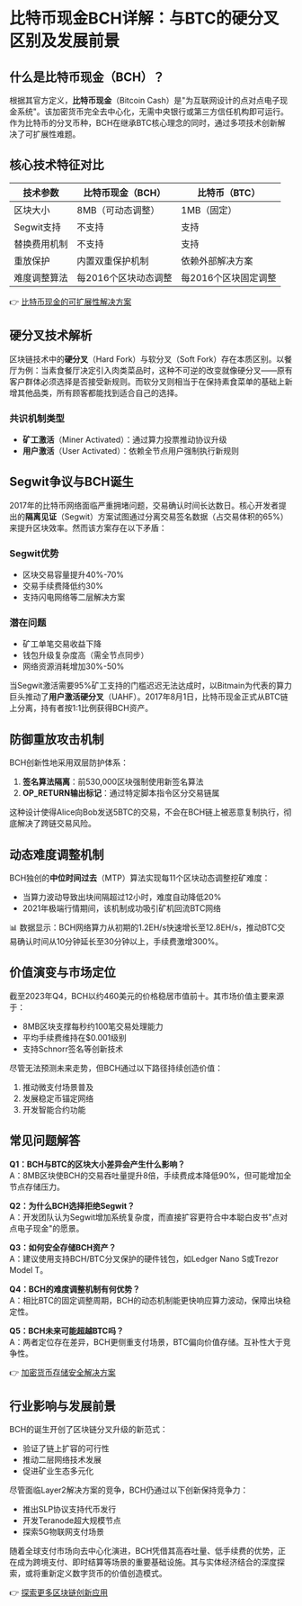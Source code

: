 # 比特币现金BCH详解：与BTC的硬分叉区别及发展前景

## 什么是比特币现金（BCH）？

根据其官方定义，**比特币现金**（Bitcoin Cash）是"为互联网设计的点对点电子现金系统"。该加密货币完全去中心化，无需中央银行或第三方信任机构即可运行。作为比特币的分叉币种，BCH在继承BTC核心理念的同时，通过多项技术创新解决了可扩展性难题。

## 核心技术特征对比

| 技术参数          | 比特币现金（BCH）       | 比特币（BTC）          |
|-------------------|------------------------|------------------------|
| 区块大小          | 8MB（可动态调整）       | 1MB（固定）            |
| Segwit支持        | 不支持                 | 支持                  |
| 替换费用机制      | 不支持                 | 支持                  |
| 重放保护          | 内置双重保护机制        | 依赖外部解决方案       |
| 难度调整算法      | 每2016个区块动态调整   | 每2016个区块固定调整   |

👉 [比特币现金的可扩展性解决方案](https://bit.ly/okx_welcome)

## 硬分叉技术解析

区块链技术中的**硬分叉**（Hard Fork）与软分叉（Soft Fork）存在本质区别。以餐厅为例：当素食餐厅决定引入肉类菜品时，这种不可逆的改变就像硬分叉——原有客户群体必须选择是否接受新规则。而软分叉则相当于在保持素食菜单的基础上新增其他品类，所有顾客都能找到适合自己的选择。

### 共识机制类型
- **矿工激活**（Miner Activated）：通过算力投票推动协议升级
- **用户激活**（User Activated）：依赖全节点用户强制执行新规则

## Segwit争议与BCH诞生

2017年的比特币网络面临严重拥堵问题，交易确认时间长达数日。核心开发者提出的**隔离见证**（Segwit）方案试图通过分离交易签名数据（占交易体积的65%）来提升区块效率。然而该方案存在以下矛盾：

### Segwit优势
- 区块交易容量提升40%-70%
- 交易手续费降低约30%
- 支持闪电网络等二层解决方案

### 潜在问题
- 矿工单笔交易收益下降
- 钱包升级复杂度高（需全节点同步）
- 网络资源消耗增加30%-50%

当Segwit激活需要95%矿工支持的门槛迟迟无法达成时，以Bitmain为代表的算力巨头推动了**用户激活硬分叉**（UAHF）。2017年8月1日，比特币现金正式从BTC链上分离，持有者按1:1比例获得BCH资产。

## 防御重放攻击机制

BCH创新性地采用双层防护体系：
1. **签名算法隔离**：前530,000区块强制使用新签名算法
2. **OP_RETURN输出标记**：通过特定脚本指令区分交易链属

这种设计使得Alice向Bob发送5BTC的交易，不会在BCH链上被恶意复制执行，彻底解决了跨链交易风险。

## 动态难度调整机制

BCH独创的**中位时间过去**（MTP）算法实现每11个区块动态调整挖矿难度：
- 当算力波动导致出块间隔超过12小时，难度自动降低20%
- 2021年极端行情期间，该机制成功吸引矿机回流BTC网络

📊 数据显示：BCH网络算力从初期的1.2EH/s快速增长至12.8EH/s，推动BTC交易确认时间从10分钟延长至30分钟以上，手续费激增300%。

## 价值演变与市场定位

截至2023年Q4，BCH以约460美元的价格稳居市值前十。其市场价值主要来源于：
- 8MB区块支撑每秒约100笔交易处理能力
- 平均手续费维持在$0.001级别
- 支持Schnorr签名等创新技术

尽管无法预测未来走势，但BCH通过以下路径持续创造价值：
1. 推动微支付场景普及
2. 发展稳定币锚定网络
3. 开发智能合约功能

## 常见问题解答

**Q1：BCH与BTC的区块大小差异会产生什么影响？**  
A：8MB区块使BCH的交易吞吐量提升8倍，手续费成本降低90%，但可能增加全节点存储压力。

**Q2：为什么BCH选择拒绝Segwit？**  
A：开发团队认为Segwit增加系统复杂度，而直接扩容更符合中本聪白皮书"点对点电子现金"的愿景。

**Q3：如何安全存储BCH资产？**  
A：建议使用支持BCH/BTC分叉保护的硬件钱包，如Ledger Nano S或Trezor Model T。

**Q4：BCH的难度调整机制有何优势？**  
A：相比BTC的固定调整周期，BCH的动态机制能更快响应算力波动，保障出块稳定性。

**Q5：BCH未来可能超越BTC吗？**  
A：两者定位存在差异，BCH更侧重支付场景，BTC偏向价值存储。互补性大于竞争性。

👉 [加密货币存储安全解决方案](https://bit.ly/okx_welcome)

## 行业影响与发展前景

BCH的诞生开创了区块链分叉升级的新范式：
- 验证了链上扩容的可行性
- 推动二层网络技术发展
- 促进矿业生态多元化

尽管面临Layer2解决方案的竞争，BCH仍通过以下创新保持竞争力：
- 推出SLP协议支持代币发行
- 开发Teranode超大规模节点
- 探索5G物联网支付场景

随着全球支付市场向去中心化演进，BCH凭借其高吞吐量、低手续费的优势，正在成为跨境支付、即时结算等场景的重要基础设施。其与实体经济结合的深度探索，或将重新定义数字货币的价值创造模式。

👉 [探索更多区块链创新应用](https://bit.ly/okx_welcome)